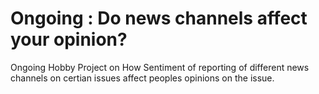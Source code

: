 # Ongoing : Do news channels affect your opinion?

Ongoing Hobby Project on How Sentiment of reporting of different news channels on certian issues affect peoples opinions on the issue. 

